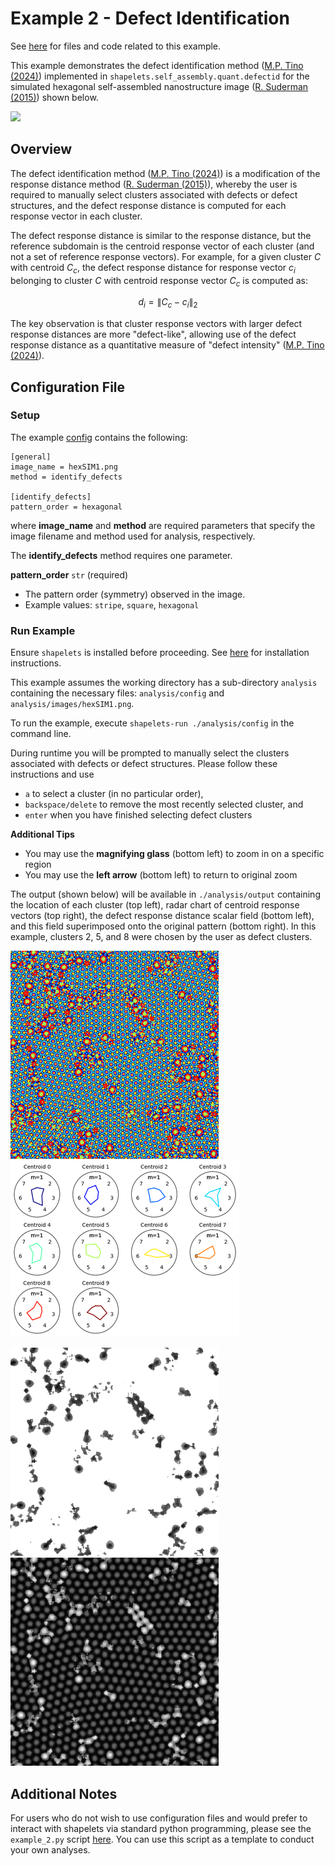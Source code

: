 # Example 2 - Defect Identification

See [here](https://github.com/uw-comphys/shapelets/tree/main/examples/example_2) for files and code related to this example. 

This example demonstrates the defect identification method ([M.P. Tino (2024)](http://dx.doi.org/10.1088/1361-6528/ad1df4)) implemented in ``shapelets.self_assembly.quant.defectid`` for the simulated hexagonal self-assembled nanostructure image ([R. Suderman (2015)](https://doi.org/10.1103/PhysRevE.91.033307)) shown below.

![](images/hexSIM1.png)

## Overview

The defect identification method ([M.P. Tino (2024)](http://dx.doi.org/10.1088/1361-6528/ad1df4)) is a modification of the response distance method ([R. Suderman (2015)](https://doi.org/10.1103/PhysRevE.91.033307)), whereby the user is required to manually select clusters associated with defects or defect structures, and the defect response distance is computed for each response vector in each cluster. 

The defect response distance is similar to the response distance, but the reference subdomain is the centroid response vector of each cluster (and not a set of reference response vectors). For example, for a given cluster $C$ with centroid $C_c$, the defect response distance for response vector $c_i$ belonging to cluster $C$ with centroid response vector $C_c$ is computed as:

$$ d_i = \| C_c - c_i \|_2 $$

The key observation is that cluster response vectors with larger defect response distances are more "defect-like", allowing use of the defect response distance as a quantitative measure of "defect intensity" ([M.P. Tino (2024)](http://dx.doi.org/10.1088/1361-6528/ad1df4)).

## Configuration File

### Setup

The example [config](https://github.com/uw-comphys/shapelets/tree/main/examples/example_2) contains the following:

	[general]
	image_name = hexSIM1.png
	method = identify_defects

	[identify_defects]
	pattern_order = hexagonal

where **image_name** and **method** are required parameters that specify the image filename and method used for analysis, respectively.

The **identify_defects** method requires one parameter.

**pattern_order** `str` (required)

* The pattern order (symmetry) observed in the image. 
* Example values: `stripe`, `square`, `hexagonal`

### Run Example

Ensure `shapelets` is installed before proceeding.
See [here](https://uw-comphys.github.io/shapelets/shapelets/docs/installation_guide.html) for installation instructions.

This example assumes the working directory has a sub-directory ``analysis`` containing the necessary files: ``analysis/config`` and ``analysis/images/hexSIM1.png``. 

To run the example, execute ``shapelets-run ./analysis/config`` in the command line.

During runtime you will be prompted to manually select the clusters associated with defects or defect structures. Please follow these instructions and use

* ``a`` to select a cluster (in no particular order), 
* ``backspace/delete`` to remove the most recently selected cluster, and 
* ``enter`` when you have finished selecting defect clusters

**Additional Tips**

* You may use the **magnifying glass** (bottom left) to zoom in on a specific region
* You may use the **left arrow** (bottom left) to return to original zoom

The output (shown below) will be available in ``./analysis/output`` containing the location of each cluster (top left), radar chart of centroid response vectors (top right), the defect response distance scalar field (bottom left), and this field superimposed onto the original pattern (bottom right). In this example, clusters 2, 5, and 8 were chosen by the user as defect clusters. 

![](../images/hexSIM1_defectid_clustloc_k10.png)
![](../images/hexSIM1_defectid_rc_k10.png)

![](../images/hexSIM1_defectid_drd_k10.png)
![](../images/hexSIM1_defectid_drd_overlay_k10.png)

## Additional Notes

For users who do not wish to use configuration files and would prefer to interact with shapelets via standard python programming, please see the ``example_2.py`` script [here](https://github.com/uw-comphys/shapelets/tree/main/examples/example_2).
You can use this script as a template to conduct your own analyses.